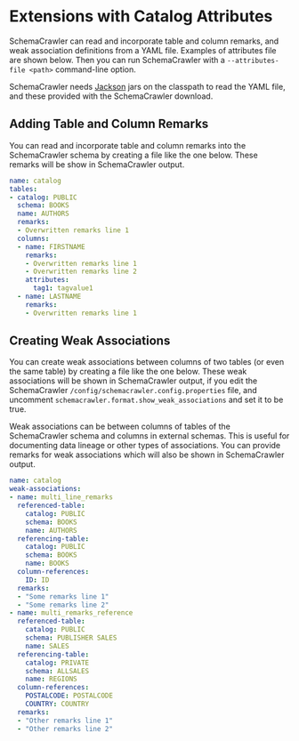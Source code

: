 # Extensions with Catalog Attributes

SchemaCrawler can read and incorporate table and column remarks, and weak association definitions 
from a YAML file. Examples of attributes file are shown below. Then you can run SchemaCrawler with a
`--attributes-file <path>` command-line option. 

SchemaCrawler needs [Jackson](https://github.com/FasterXML/jackson) jars on the classpath to read 
the YAML file, and these provided with the SchemaCrawler download.


## Adding Table and Column Remarks

You can read and incorporate table and column remarks into the SchemaCrawler schema
by creating a file like the one below. These remarks will be show in SchemaCrawler output.

```yaml
name: catalog
tables:
- catalog: PUBLIC
  schema: BOOKS
  name: AUTHORS
  remarks:
  - Overwritten remarks line 1
  columns:
  - name: FIRSTNAME
    remarks:
    - Overwritten remarks line 1
    - Overwritten remarks line 2
    attributes:
      tag1: tagvalue1
  - name: LASTNAME
    remarks:
    - Overwritten remarks line 1
```

## Creating Weak Associations

You can create weak associations between columns of two tables (or even the same table)
by creating a file like the one below. These weak associations will be shown in 
SchemaCrawler output, if you edit the SchemaCrawler `/config/schemacrawler.config.properties` 
file, and uncomment `schemacrawler.format.show_weak_associations` and set it to be true.

Weak associations can be between columns of tables of the SchemaCrawler schema and columns
in external schemas. This is useful for documenting data lineage or other types of associations.
You can provide remarks for weak associations which will also be shown in SchemaCrawler output.

```yaml
name: catalog
weak-associations:
- name: multi_line_remarks
  referenced-table:
    catalog: PUBLIC
    schema: BOOKS
    name: AUTHORS
  referencing-table:
    catalog: PUBLIC
    schema: BOOKS
    name: BOOKS
  column-references:
    ID: ID
  remarks:
  - "Some remarks line 1"
  - "Some remarks line 2"
- name: multi_remarks_reference
  referenced-table:
    catalog: PUBLIC
    schema: PUBLISHER SALES
    name: SALES
  referencing-table:
    catalog: PRIVATE
    schema: ALLSALES
    name: REGIONS
  column-references:
    POSTALCODE: POSTALCODE
    COUNTRY: COUNTRY
  remarks:
  - "Other remarks line 1"
  - "Other remarks line 2"
```
